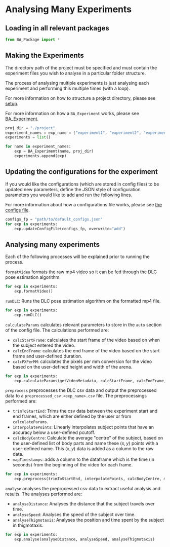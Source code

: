 # Analysing Many Experiments

## Loading in all relevant packages

```python
from BA_Package import *
```

## Making the Experiments

The directory path of the project must be specified and must contain the experiment files you wish to analyse in a particular folder structure.

The process of analysing multiple experiments is just analysing each experiment and performing this multiple times (with a loop).

For more information on how to structure a project directory, please see [setup](../setup.md).

For more information on how a `BA_Experiment` works, please see [BA_Experiment](../../reference/BA_Experiment.md).

```python
proj_dir = "./project"
experiment_names = exp_name = ["experiment1", "experiment2", "experiment3"]
experiments = list()

for name in experiment_names:
    exp = BA_Experiment(name, proj_dir)
    experiments.append(exp)
```

## Updating the configurations for the experiment

If you would like the configurations (which are stored in config files) to be updated new parameters, define the JSON style of configuration parameters you would like to add and run the following lines.

For more information about how a configurations file works, please see [the configs file](../configs_setup/configs_setup.md).

```python
configs_fp = "path/to/default_configs.json"
for exp in experiments:
    exp.updateConfigFile(configs_fp, overwrite="add")
```

## Analysing many experiments

Each of the following processes will be explained prior to running the process.

`formatVideo` formats the raw mp4 video so it can be fed through the DLC pose estimation algorithm.

```python
for exp in experiments:
    exp.formatVideo()
```

`runDLC`: Runs the DLC pose estimation algorithm on the formatted mp4 file.

```python
for exp in experiments:
    exp.runDLC()
```

`calculateParams` calculates relevant parameters to store in the `auto` section of the config file. The calculations performed are:

- `calcStartFrame`: calculates the start frame of the video based on when the subject entered the video.
- `calcEndFrame`: calculates the end frame of the video based on the start frame and user-defined duration.
- `calcPXPerMM`: calculates the pixels per mm conversion for the video based on the user-defined height and width of the arena.

```python
for exp in experiments:
    exp.calculateParams(getVideoMetadata, calcStartFrame, calcEndFrame, calcPXPerMM)
```

`preprocess` preprocesses the DLC csv data and output the preprocessed data to a `preprocessed_csv.<exp_name>.csv` file. The preprocessings performed are:

- `trimToStartEnd`: Trims the csv data between the experiment start and end frames, which are either defined by the user or from `calculateParams`.
- `interpolatePoints`: Linearly interpolates subject points that have an accuracy below a user-defined pcutoff.
- `calcBodyCentre`: Calculate the average "centre" of the subject, based on the user-defined list of body parts and name these $(x,y)$ points with a user-defined name. This $(x,y)$ data is added as a column to the raw data.
- `mapTimestamps`: adds a column to the dataframe which is the time (in seconds) from the beginning of the video for each frame.

```python
for exp in experiments:
    exp.preprocess(trimToStartEnd, interpolatePoints, calcBodyCentre, mapTimestamps)
```

`analyse` analyses the preprocessed csv data to extract useful analysis and results. The analyses performed are:

- `analyseDistance`: Analyses the distance that the subject travels over time.
- `analyseSpeed`: Analyses the speed of the subject over time.
- `analyseThigmotaxis`: Analyses the position and time spent by the subject in thigmotaxis.

```python
for exp in experiments:
    exp.analyse(analyseDistance, analyseSpeed, analyseThigmotaxis)
```
